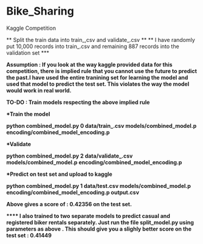 Bike_Sharing
============

Kaggle Competition



** Split the train data into train_,csv and validate_.csv **
** I have randomly put 10,000 records into train_.csv and remaining 887 records into the validation set ***

<b> Assumption : If you look at the way kaggle provided data for this competition, there is implied rule that you cannot use the future to predict the past.I have used the entire tranining set for learning the model and used that model to predict the test set. This violates the way the model would work in real world.  

TO-DO : Train models respecting the above implied rule
<b>


*Train the model 

python combined_model.py 0 data/train_.csv models/combined_model.p encoding/combined_model_encoding.p 

*Validate 

python combined_model.py 2 data/validate_.csv models/combined_model.p encoding/combined_model_encoding.p

*Predict on test set and upload to kaggle

python combined_model.py 1 data/test.csv models/combined_model.p encoding/combined_model_encoding.p output.csv 

Above gives a score of : 0.42356 on the test set.

**** I also trained to two separate models to predict casual and registered biker rentals separately. Just run the file split_model.py using parameters as above . This should give you a slighly better score on the test set : 0.41449




